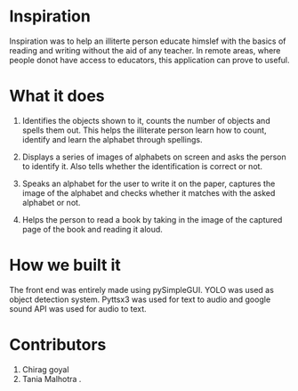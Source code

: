 # Inspiration
Inspiration was to help an illiterte person educate himslef with the basics of reading and writing without the aid of any teacher. In remote areas, where people donot have access to educators, this application can prove to useful.  

# What it does
1. Identifies the objects shown to it, counts the number of objects and spells them out. This helps the illiterate person learn how to count, identify and learn the alphabet through spellings.

2. Displays a series of images of alphabets on screen and asks the person to identify it. Also tells whether the identification is correct or not.

3. Speaks an alphabet for the user to write it on the paper, captures the image of the alphabet and checks whether it matches with the asked alphabet or not.

4. Helps the person to read a book by taking in the image of the captured page of the book and reading it aloud.

# How we built it
The front end was entirely made using pySimpleGUI. YOLO was used as object detection system. Pyttsx3 was used for text to audio and google sound API was used for audio to text.

# Contributors
1. Chirag goyal
2. Tania Malhotra
.
